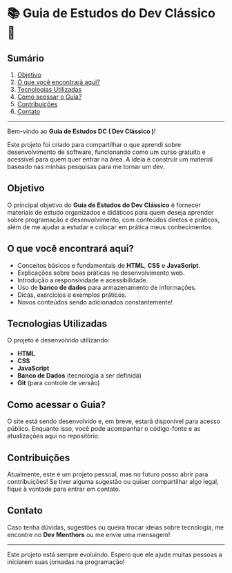 # 📚 Guia de Estudos do Dev Clássico 📕

## Sumário
1. [Objetivo](#objetivo)
2. [O que você encontrará aqui?](#o-que-você-encontrará-aqui)
3. [Tecnologias Utilizadas](#tecnologias-utilizadas)
4. [Como acessar o Guia?](#como-acessar-o-guia)
5. [Contribuições](#contribuições)
6. [Contato](#contato)

---

Bem-vindo ao **Guia de Estudos DC ( Dev Clássico )**!

Este projeto foi criado para compartilhar o que aprendi sobre desenvolvimento de software, funcionando como um curso gratuito e acessível para quem quer entrar na área. A ideia é construir um material baseado nas minhas pesquisas para me tornar um dev.

## Objetivo
O principal objetivo do **Guia de Estudos do Dev Clássico** é fornecer materiais de estudo organizados e didáticos para quem deseja aprender sobre programação e desenvolvimento, com conteúdos diretos e práticos, além de me ajudar a estudar e colocar em prática meus conhecimentos.

## O que você encontrará aqui?
- Conceitos básicos e fundamentais de **HTML**, **CSS** e **JavaScript**.
- Explicações sobre boas práticas no desenvolvimento web.
- Introdução a responsividade e acessibilidade.
- Uso de **banco de dados** para armazenamento de informações.
- Dicas, exercícios e exemplos práticos.
- Novos conteúdos sendo adicionados constantemente!

## Tecnologias Utilizadas
O projeto é desenvolvido utilizando:
- **HTML**
- **CSS**
- **JavaScript**
- **Banco de Dados** (tecnologia a ser definida)
- **Git** (para controle de versão)

## Como acessar o Guia?
O site está sendo desenvolvido e, em breve, estará disponível para acesso público. Enquanto isso, você pode acompanhar o código-fonte e as atualizações aqui no repositório.

## Contribuições
Atualmente, este é um projeto pessoal, mas no futuro posso abrir para contribuições! Se tiver alguma sugestão ou quiser compartilhar algo legal, fique à vontade para entrar em contato.

## Contato
Caso tenha dúvidas, sugestões ou queira trocar ideias sobre tecnologia, me encontre no **Dev Menthors** ou me envie uma mensagem!

---

Este projeto está sempre evoluindo. Espero que ele ajude muitas pessoas a iniciarem suas jornadas na programação!
